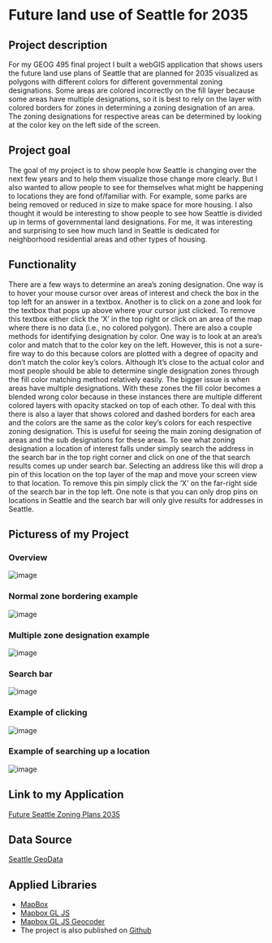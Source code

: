  # Future land use of Seattle for 2035
## Project description
For my GEOG 495 final project I built a webGIS application that shows users the future land use plans of Seattle that are planned for 2035 visualized as polygons with different colors for different governmental zoning designations. Some areas are colored incorrectly on the fill layer because some areas have multiple designations, so it is best to rely on the layer with colored borders for zones in determining a zoning designation of an area. The zoning designations for respective areas can be determined by looking at the color key on the left side of the screen.
## Project goal
The goal of my project is to show people how Seattle is changing over the next few years and to help them visualize those change more clearly. But I also wanted to allow people to see for themselves what might be happening to locations they are fond of/familiar with. For example, some parks are being removed or reduced in size to make space for more housing. I also thought it would be interesting to show people to see how Seattle is divided up in terms of governmental land designations. For me, it was interesting and surprising to see how much land in Seattle is dedicated for neighborhood residential areas and other types of housing.
## Functionality
There are a few ways to determine an area’s zoning designation. One way is to hover your mouse cursor over areas of interest and check the box in the top left for an answer in a textbox. Another is to click on a zone and look for the textbox that pops up above where your cursor just clicked. To remove this textbox either click the ‘X’ in the top right or click on an area of the map where there is no data (i.e., no colored polygon). There are also a couple methods for identifying designation by color. One way is to look at an area’s color and match that to the color key on the left. However, this is not a sure-fire way to do this because colors are plotted with a degree of opacity and don’t match the color key’s colors. Although It’s close to the actual color and most people should be able to determine single designation zones through the fill color matching method relatively easily.  The bigger issue is when areas have multiple designations. With these zones the fill color becomes a blended wrong color because in these instances there are multiple different colored layers with opacity stacked on top of each other. To deal with this there is also a layer that shows colored and dashed borders for each area and the colors are the same as the color key’s colors for each respective zoning designation. This is useful for seeing the main zoning designation of areas and the sub designations for these areas. To see what zoning designation a location of interest falls under simply search the address in the search bar in the top right corner and click on one of the that search results comes up under search bar. Selecting an address like this will drop a pin of this location on the top layer of the map and move your screen view to that location. To remove this pin simply click the ‘X’ on the far-right side of the search bar in the top left. One note is that you can only drop pins on locations in Seattle and the search bar will only give results for addresses in Seattle.
## Picturess of my Project
### Overview
![image](img/overview.PNG)
### Normal zone bordering example
![image](img/normal_bordering.PNG)
### Multiple zone designation example
![image](img/multiple_designations.PNG)
### Search bar
![image](img/search_bar.PNG)
### Example of clicking
![image](img/clicking.PNG)
### Example of searching up a location
![image](img/geocoding_and_click.PNG)

## Link to my Application
[Future Seattle Zoning Plans 2035](https://yodapancake.github.io/geog495_finalproject/)

## Data Source
[Seattle GeoData](https://data-seattlecitygis.opendata.arcgis.com/datasets/SeattleCityGIS::future-land-use-2035/about)

## Applied Libraries
* [MapBox](https://www.mapbox.com/)
* [Mapbox GL JS](https://docs.mapbox.com/mapbox-gl-js/api/)
* [Mapbox GL JS Geocoder](https://api.mapbox.com/mapbox-gl-js/plugins/mapbox-gl-geocoder/v4.7.2/mapbox-gl-geocoder.min.js)
* The project is also published on [Github](https://github.com/)
